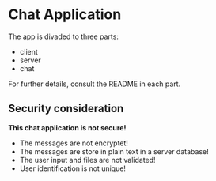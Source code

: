 # Chat Application

The app is divaded to three parts:

- client
- server
- chat

For further details, consult the README in each part.

## Security consideration

**This chat application is not secure!**

- The messages are not encryptet!
- The messages are store in plain text in a server database!
- The user input and files are not validated!
- User identification is not unique!
